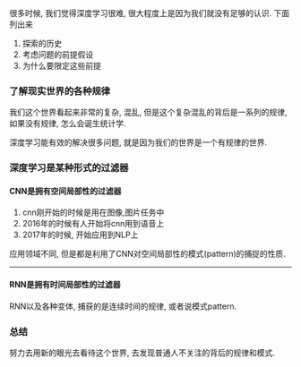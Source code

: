 很多时候, 我们觉得深度学习很难, 很大程度上是因为我们就没有足够的认识. 下面列出来
1. 探索的历史
2. 考虑问题的前提假设
3. 为什么要限定这些前提


### 了解现实世界的各种规律
我们这个世界看起来非常的复杂, 混乱, 但是这个复杂混乱的背后是一系列的规律, 如果没有规律, 怎么会诞生统计学.

深度学习能有效的解决很多问题, 就是因为我们的世界是一个有规律的世界. 

### 深度学习是某种形式的过滤器

#### CNN是拥有空间局部性的过滤器
1. cnn刚开始的时候是用在图像,图片任务中
2. 2016年的时候有人开始将cnn用到语音上
3. 2017年的时候, 开始应用到NLP上

应用领域不同, 但是都是利用了CNN对空间局部性的模式(pattern)的捕捉的性质.

---

#### RNN是拥有时间局部性的过滤器
RNN以及各种变体, 捕获的是连续时间的规律, 或者说模式pattern.


### 总结

努力去用新的眼光去看待这个世界, 去发现普通人不关注的背后的规律和模式.
